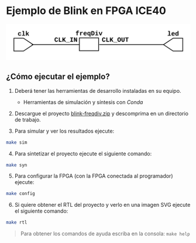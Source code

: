 # Ejemplo de Blink en FPGA ICE40

![Imagen RTL](./top.png)

## ¿Cómo ejecutar el ejemplo?

1. Deberá tener las herramientas de desarrollo instaladas en su equipo.
    * Herramientas de simulación y síntesis con *Conda*

2. Descargue el proyecto [blink-freqdiv.zip](./blink-freqdiv.zip) y descomprima en un directorio de trabajo.

3. Para simular y ver los resultados ejecute:
```bash
make sim
```

4. Para sintetizar el proyecto ejecute el siguiente comando:
```bash
make syn
```

5. Para configurar la FPGA (con la FPGA conectada al programador) ejecute:
```bash
make config
```

6. Si quiere obtener el RTL del proyecto y verlo en una imagen SVG ejecute el siguiente comando:
```bash
make rtl
```

> Para obtener los comandos de ayuda escriba en la consola: `make help`
